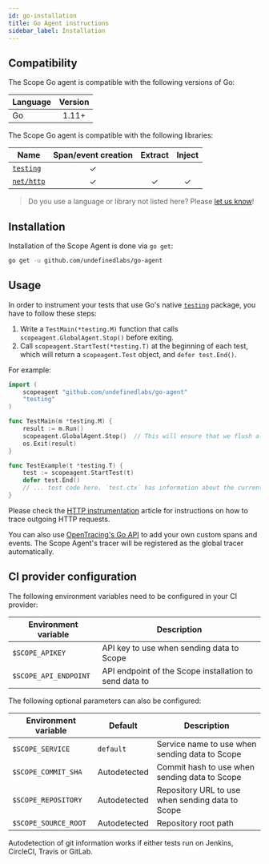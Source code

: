 ```yaml
---
id: go-installation
title: Go Agent instructions
sidebar_label: Installation
---
```



## Compatibility

The Scope Go agent is compatible with the following versions of Go:

| Language    | Version |
| ----------- | :-----: |
| Go          |  1.11+  |

The Scope Go agent is compatible with the following libraries:

| Name                                                         | Span/event creation | Extract | Inject |
| ------------------------------------------------------------ | :-----------------: | :-----: | :----: |
| [`testing`](https://golang.org/pkg/testing/)                 |          ✓          |         |        |
| [`net/http`](https://golang.org/pkg/net/http/)               |          ✓          |    ✓    |    ✓   |

> Do you use a language or library not listed here? Please [let us know](https://home.codescope.com/goto/support)!

## Installation

Installation of the Scope Agent is done via `go get`:

```bash
go get -u github.com/undefinedlabs/go-agent
```

## Usage

In order to instrument your tests that use Go's native [`testing`](https://golang.org/pkg/testing/) package, you
have to follow these steps:
 
1. Write a `TestMain(*testing.M)` function that calls `scopeagent.GlobalAgent.Stop()` before exiting.
2. Call `scopeagent.StartTest(*testing.T)` at the beginning of each test, which will return a `scopeagent.Test` object, and `defer test.End()`.

For example:

```go
import (
    scopeagent "github.com/undefinedlabs/go-agent"
    "testing"
)

func TestMain(m *testing.M) {
    result := m.Run()
    scopeagent.GlobalAgent.Stop()  // This will ensure that we flush all pending results before exiting
    os.Exit(result)
}

func TestExample(t *testing.T) {
    test := scopeagent.StartTest(t)
    defer test.End()
    // ... test code here. `test.ctx` has information about the currently active span
}
```

Please check the [HTTP instrumentation](go-http-instrumentation.md) article for instructions on how to trace outgoing
HTTP requests.

You can also use [OpenTracing's Go API](https://github.com/opentracing/opentracing-go/blob/master/README.md) to add your
own custom spans and events. The Scope Agent's tracer will be registered as the global tracer automatically.


## CI provider configuration

The following environment variables need to be configured in your CI provider:

| Environment variable | Description |
|---|---|
| `$SCOPE_APIKEY` | API key to use when sending data to Scope |
| `$SCOPE_API_ENDPOINT` | API endpoint of the Scope installation to send data to |


The following optional parameters can also be configured:

| Environment variable  | Default | Description |
|---|---|---|
| `$SCOPE_SERVICE` | `default` | Service name to use when sending data to Scope |
| `$SCOPE_COMMIT_SHA` | Autodetected | Commit hash to use when sending data to Scope |
| `$SCOPE_REPOSITORY` | Autodetected | Repository URL to use when sending data to Scope |
| `$SCOPE_SOURCE_ROOT` | Autodetected | Repository root path |

Autodetection of git information works if either tests run on Jenkins, CircleCI, Travis or GitLab.
